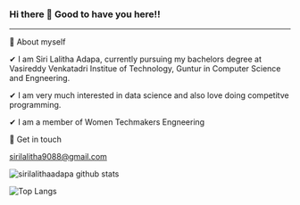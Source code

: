 ###                Hi there 👋 Good to have you here!!
--------------------------------------------------------------------------
 
🌱 About myself

✔ I am Siri Lalitha Adapa, currently pursuing my bachelors degree at Vasireddy Venkatadri Institue of Technology, Guntur in Computer Science and Engneering.

✔ I am very much interested in data science and also love doing competitve programming. 


✔ I am a member of Women Techmakers Engneering 

💬 Get in touch

sirilalitha9088@gmail.com


![sirilalithaadapa github stats](https://github-readme-stats.vercel.app/api?username=sirilalithaadapa&show_icons=true&theme=radical)

![Top Langs](https://github-readme-stats.vercel.app/api/top-langs/?username=sirilalithaadapa)


<!--
**sirilalithaadapa/SiriLalithaAdapa** is a ✨ _special_ ✨ repository because its `README.md` (this file) appears on your GitHub profile.










